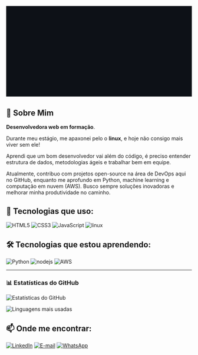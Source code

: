 <img src="https://raw.githubusercontent.com/deborasouza01/deborasouza01/refs/heads/main/gif-hello-word.gif" width="600px" height="auto">



## 🌟 Sobre Mim
<p><strong>Desenvolvedora web em formação</strong>.</p>

<p>Durante meu estágio, me apaxonei pelo o <strong>linux</strong>, e hoje não consigo mais viver sem ele!</p>

<p>Aprendi que um bom desenvolvedor vai além do código, é preciso entender estrutura de dados, metodologias ágeis e trabalhar bem em equipe.</p>

<p>Atualmente, contribuo com projetos open-source na área de DevOps aqui no GitHub, enquanto me aprofundo em Python, machine learning e computação em nuvem (AWS). Busco sempre soluções inovadoras e melhorar minha produtividade no caminho.</p>

 ## 🚀 Tecnologias que uso:

<div>
  <img src="https://img.icons8.com/color/96/000000/html-5.png" alt="HTML5"/>
  <img src="https://img.icons8.com/color/96/000000/css3.png" alt="CSS3"/>
  <img src="https://img.icons8.com/color/96/000000/javascript.png" alt="JavaScript"/>
  <img src="https://img.icons8.com/color/96/000000/linux.png" alt="linux"/>
</div>

## 🛠 Tecnologias que estou aprendendo:
<div>
  <img src="https://img.icons8.com/color/96/000000/python.png" alt="Python"/>
  <img src="https://img.icons8.com/color/96/000000/nodejs.png" alt="nodejs"/>
  <img src="https://img.icons8.com/color/96/000000/amazon-web-services.png" alt="AWS"/>
</div>

---

### 📊 Estatísticas do GitHub  


![Estatísticas do GitHub](https://github-readme-stats.vercel.app/api?username=deborasouza01&show_icons=true&theme=dark)  

![Linguagens mais usadas](https://github-readme-stats.vercel.app/api/top-langs/?username=deborasouza01&layout=compact&theme=dark)


## 📫 Onde me encontrar:


[![LinkedIn](https://img.shields.io/badge/LinkedIn-%230A66C2?style=for-the-badge&logo=linkedin&logoColor=white)](https://www.linkedin.com/in/deboravitoriodev)
[![E-mail](https://img.shields.io/badge/E--mail-%23D14836?style=for-the-badge&logo=gmail&logoColor=white)](mailto:debora.vitorio.dev@gmail.com)
[![WhatsApp](https://img.shields.io/badge/WhatsApp-%2325D366?style=for-the-badge&logo=whatsapp&logoColor=white)](https://wa.me/55992126111)


